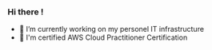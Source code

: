 ### Hi there !


- 🔭 I’m currently working on my personel IT infrastructure
- 🌱 I'm certified AWS Cloud Practitioner Certification
